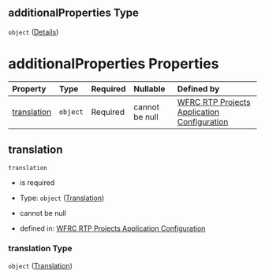 ## additionalProperties Type

`object` ([Details](config-properties-translations-additionalproperties.md))

# additionalProperties Properties

| Property                    | Type     | Required | Nullable       | Defined by                                                                                                                                                                                                       |
| :-------------------------- | :------- | :------- | :------------- | :--------------------------------------------------------------------------------------------------------------------------------------------------------------------------------------------------------------- |
| [translation](#translation) | `object` | Required | cannot be null | [WFRC RTP Projects Application Configuration](config-definitions-translation.md "https://wfrc.org/rtp-2023-adopted-map/config.schema.json#/properties/translations/additionalProperties/properties/translation") |

## translation



`translation`

*   is required

*   Type: `object` ([Translation](config-definitions-translation.md))

*   cannot be null

*   defined in: [WFRC RTP Projects Application Configuration](config-definitions-translation.md "https://wfrc.org/rtp-2023-adopted-map/config.schema.json#/properties/translations/additionalProperties/properties/translation")

### translation Type

`object` ([Translation](config-definitions-translation.md))
